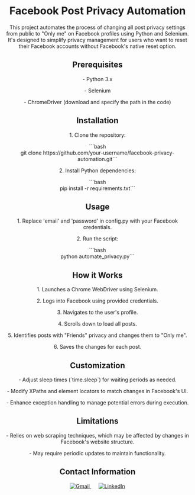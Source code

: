 <!-- Facebook Post Privacy Automation -->
<h1 align="center">Facebook Post Privacy Automation</h1>

<!-- Introduction -->
<p align="center">This project automates the process of changing all post privacy settings from public to "Only me" on Facebook profiles using Python and Selenium. It's designed to simplify privacy management for users who want to reset their Facebook accounts without Facebook's native reset option.</p>

<!-- Prerequisites -->
<h2 align="center">Prerequisites</h2>
<p align="center">- Python 3.x</p>
<p align="center">- Selenium</p>
<p align="center">- ChromeDriver (download and specify the path in the code)</p>

<!-- Installation -->
<h2 align="center">Installation</h2>
<p align="center">1. Clone the repository:</p>
<p align="center">```bash</br>git clone https://github.com/your-username/facebook-privacy-automation.git```</p>
<p align="center">2. Install Python dependencies:</p>
<p align="center">```bash</br>pip install -r requirements.txt```</p>

<!-- Usage -->
<h2 align="center">Usage</h2>
<p align="center">1. Replace 'email' and 'password' in config.py with your Facebook credentials.</p>
<p align="center">2. Run the script:</p>
<p align="center">```bash</br>python automate_privacy.py```</p>

<!-- How it Works -->
<h2 align="center">How it Works</h2>
<p align="center">1. Launches a Chrome WebDriver using Selenium.</p>
<p align="center">2. Logs into Facebook using provided credentials.</p>
<p align="center">3. Navigates to the user's profile.</p>
<p align="center">4. Scrolls down to load all posts.</p>
<p align="center">5. Identifies posts with "Friends" privacy and changes them to "Only me".</p>
<p align="center">6. Saves the changes for each post.</p>

<!-- Customization -->
<h2 align="center">Customization</h2>
<p align="center">- Adjust sleep times (`time.sleep`) for waiting periods as needed.</p>
<p align="center">- Modify XPaths and element locators to match changes in Facebook's UI.</p>
<p align="center">- Enhance exception handling to manage potential errors during execution.</p>

<!-- Limitations -->
<h2 align="center">Limitations</h2>
<p align="center">- Relies on web scraping techniques, which may be affected by changes in Facebook's website structure.</p>
<p align="center">- May require periodic updates to maintain functionality.</p>

<!-- Contact Information -->
<h2 align="center">Contact Information</h2>
<p align="center">
  <a target="_blank" href="mailto:your-email@example.com" style="margin-right: 10px;">
    <img alt="Gmail"  src="https://img.shields.io/badge/Gmail-D14836?style=for-the-badge&logo=gmail&logoColor=white" />
  </a>
  
  <a target="_blank" href="https://www.linkedin.com/in/your-linkedin-profile/" style="margin-left: 10px;">
    <img alt="LinkedIn"  src="https://img.shields.io/badge/LinkedIn-0077B5?style=for-the-badge&logo=linkedin&logoColor=white" />
  </a>
</p>
